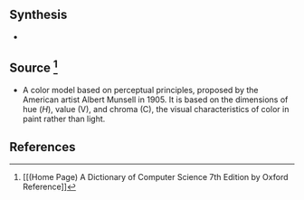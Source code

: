 ## Synthesis
- 
## Source [^1]
- A color model based on perceptual principles, proposed by the American artist Albert Munsell in 1905. It is based on the dimensions of hue $(H)$, value $(\mathrm{V})$, and chroma $(\mathrm{C})$, the visual characteristics of color in paint rather than light.
## References

[^1]: [[(Home Page) A Dictionary of Computer Science 7th Edition by Oxford Reference]]